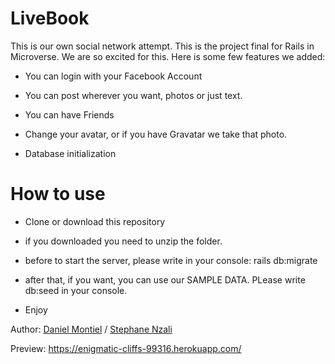 # LiveBook

This is our own social network attempt. This is the project final for Rails in Microverse. We are so excited for this. Here is some few features we added: 


* You can login with your Facebook Account

* You can post wherever you want, photos or just text.

* You can have Friends

* Change your avatar, or if you have Gravatar we take that photo.

* Database initialization


# How to use

* Clone or download this repository

* if you downloaded you need to unzip the folder.

* before to start the server, please write in your console: rails db:migrate

* after that, if you want, you can use our SAMPLE DATA. PLease write db:seed in your console.

* Enjoy

Author: <a href="https://github.com/danmontielh">Daniel Montiel</a> / <a href="https://github.com/TheBigSteph">Stephane Nzali</a>

Preview: https://enigmatic-cliffs-99316.herokuapp.com/


